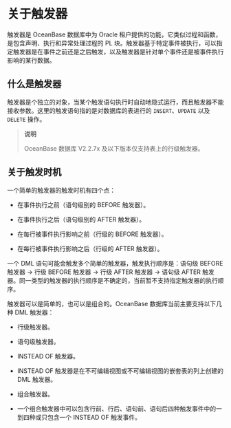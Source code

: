# 关于触发器

触发器是 OceanBase 数据库中为 Oracle 租户提供的功能，它类似过程和函数，是包含声明、执行和异常处理过程的 PL 块。触发器基于特定事件被执行，可以指定触发器是在事件之前还是之后触发，以及触发器是针对单个事件还是被事件执行影响的某行数据。

## 什么是触发器

触发器是个独立的对象，当某个触发语句执行时自动地隐式运行，而且触发器不能接收参数。这里的触发语句指的是对数据库的表进行的 `INSERT`、`UPDATE` 以及 `DELETE` 操作。

> **说明**
>
> OceanBase 数据库 V2.2.7x 及以下版本仅支持表上的行级触发器。

## 关于触发时机

一个简单的触发器的触发时机有四个点：

* 在事件执行之前（语句级别的 BEFORE 触发器）。

* 在事件执行之后（语句级别的 AFTER 触发器）。

* 在每行被事件执行影响之前（行级的 BEFORE 触发器）。

* 在每行被事件执行影响之后（行级的 AFTER 触发器）。

一个 DML 语句可能会触发多个简单的触发器，触发执行顺序是：语句级 BEFORE 触发器 -\> 行级 BEFORE 触发器 -\> 行级 AFTER 触发器 -\> 语句级 AFTER 触发器。同一类型的触发器的执行顺序是不确定的，当前暂不支持指定触发器的执行顺序。

触发器可以是简单的，也可以是组合的。OceanBase 数据库当前主要支持以下几种 DML 触发器：

* 行级触发器。

* 语句级触发器。

* INSTEAD OF 触发器。

* INSTEAD OF 触发器是在不可编辑视图或不可编辑视图的嵌套表的列上创建的 DML 触发器。

* 组合触发器。

* 一个组合触发器中可以包含行前、行后、语句前、语句后四种触发事件中的一到四种或只包含一个 INSTEAD OF 触发事件。
